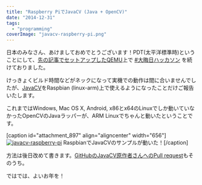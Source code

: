 ```yaml
---
title: "Raspberry PiでJavaCV (Java + OpenCV)"
date: "2014-12-31"
tags: 
  - "programming"
coverImage: "javacv-raspberry-pi.png"
---
```


日本のみなさん、あけましておめでとうございます！PDT(太平洋標準時)ということにして、[先の記事でセットアップしたQEMU](http://junkato.jp/ja/blog/2014/12/31/raspberry-pi-raspbian-on-windows-qemu/ "Windows+QEMUでRaspberry Piをエミュレートする")上で [#大晦日ハッカソン](http://togetter.com/li/764484) を続けておりました。

けっきょくビルド時間などがネックになって実機での動作は間に合いませんでしたが、[JavaCV](https://github.com/bytedeco/javacv)をRaspbian (linux-arm)上で使えるようになったことだけご報告いたします。

これまではWindows, Mac OS X, Android, x86とx64のLinuxでしか動いていなかったOpenCVのJavaラッパーが、ARM Linuxでちゃんと動いたということです。

\[caption id="attachment\_897" align="aligncenter" width="656"\][![javacv-raspberry-pi](/images/javacv-raspberry-pi.png)](http://junkato.jp/ja/blog/wp-content/uploads/2015/01/javacv-raspberry-pi.png) RaspbianでJavaCVのサンプルが動いた！\[/caption\]

方法は後日改めて書きます。[GitHubのJavaCV原作者さんへのPull request](https://github.com/arcatdmz/javacpp-presets)もそのうち。

ではでは、よいお年を！

